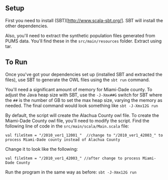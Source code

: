 ## Setup
First you need to install (SBT)[http://www.scala-sbt.org/].  SBT will install the other dependencies.

Also, you'll need to extract the synthetic population files generated from PUMS data.  You'll find these in the `src/main/resources` folder.  Extract using tar.

## To Run
Once you've got your dependencies set up (installed SBT and extracted the files), use SBT to generate the OWL files using the `sbt run` command.

You'll need a significant amount of memory for Miami-Dade county.  To adjust the Java heap size with SBT, use the `-J-Xmx##G` switch for SBT where the `##` is the number of GB to set the max heap size, varying the memory as needed.  The final command would look something like `sbt -J-Xmx12G run`

By default, the script will create the Alachua County owl file.  To create the Miami-Dade County owl file, you'll need to modify the script.  Find the following line of code in the `src/main/scala/Main.scala` file:

    val fileStem = "/2010_ver1_12001_"  //change to "/2010_ver1_42003_" to process Miami-Dade county instead of Alachua County

Change it to look like the following:

    val fileStem = "/2010_ver1_42003_" //after change to process Miami-Dade County

Run the program in the same way as before: `sbt -J-Xmx12G run`